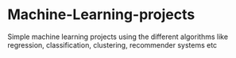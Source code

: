 # Machine-Learning-projects
Simple machine learning projects using the different algorithms like regression, classification, clustering, recommender systems etc 
